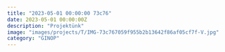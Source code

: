 ```yaml
---
title: "2023-05-01 00:00:00 73c76"
date: 2023-05-01 00:00:00Z
description: "Projektünk"
image: "images/projects/T/IMG-73c767059f955b2b13642f86af05cf7f-V.jpg"
category: "GINOP"
---
```

